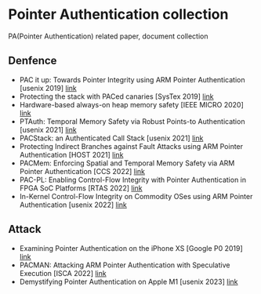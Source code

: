 # Pointer Authentication collection

PA(Pointer Authentication) related paper, document collection

## Denfence

- PAC it up: Towards Pointer Integrity using ARM Pointer Authentication [usenix 2019] [link](https://www.usenix.org/system/files/sec19-liljestrand_0.pdf)
- Protecting the stack with PACed canaries [SysTex 2019] [link](https://arxiv.org/pdf/1909.05747)
- Hardware-based always-on heap memory safety [IEEE MICRO 2020] [link](https://ieeexplore.ieee.org/stamp/stamp.jsp?arnumber=9251969)
- PTAuth: Temporal Memory Safety via Robust Points-to Authentication [usenix 2021] [link](https://www.usenix.org/system/files/sec21-farkhani.pdf)
- PACStack: an Authenticated Call Stack [usenix 2021] [link](https://www.usenix.org/system/files/sec21-liljestrand.pdf)
- Protecting Indirect Branches against Fault Attacks using ARM Pointer Authentication [HOST 2021] [link](https://www.rschilling.net/publication/15_pac_ibranch/pac_ibranch.pdf)
- PACMem: Enforcing Spatial and Temporal Memory Safety via ARM Pointer Authentication [CCS 2022] [link](https://hexhive.epfl.ch/publications/files/22CCS2.pdf)
- PAC-PL: Enabling Control-Flow Integrity with Pointer Authentication in FPGA SoC Platforms [RTAS 2022] [link](https://ieeexplore.ieee.org/iel7/9804582/9804584/09804648.pdf)
- In-Kernel Control-Flow Integrity on Commodity OSes using ARM Pointer Authentication [usenix 2022] [link](https://www.usenix.org/system/files/sec22fall_yoo.pdf)

## Attack

- Examining Pointer Authentication on the iPhone XS [Google P0 2019] [link](https://googleprojectzero.blogspot.com/2019/02/examining-pointer-authentication-on.html)
- PACMAN: Attacking ARM Pointer Authentication with Speculative Execution [ISCA 2022] [link](https://pacmanattack.com/paper.pdf)
- Demystifying Pointer Authentication on Apple M1 [usenix 2023] [link](https://www.usenix.org/system/files/usenixsecurity23-cai-zechao.pdf)

